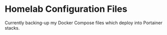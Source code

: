 # Homelab Configuration Files
Currently backing-up my Docker Compose files which deploy into Portainer stacks. 